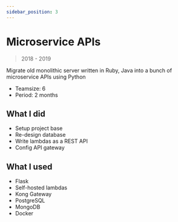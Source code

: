```yaml
---
sidebar_position: 3
---
```


# Microservice APIs

> 2018 - 2019

Migrate old monolithic server written in Ruby, Java into a bunch of microservice APIs using Python

- Teamsize: 6
- Period: 2 months

## What I did

- Setup project base
- Re-design database
- Write lambdas as a REST API
- Config API gateway

## What I used

- Flask
- Self-hosted lambdas
- Kong Gateway
- PostgreSQL
- MongoDB
- Docker

